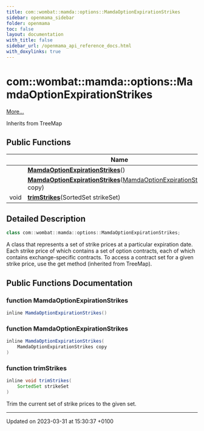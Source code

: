 ```yaml
---
title: com::wombat::mamda::options::MamdaOptionExpirationStrikes
sidebar: openmama_sidebar
folder: openmama
toc: false
layout: documentation
with_title: false
sidebar_url: /openmama_api_reference_docs.html
with_doxylinks: true
---
```


# com::wombat::mamda::options::MamdaOptionExpirationStrikes



 [More...](#detailed-description)

Inherits from TreeMap

## Public Functions

|                | Name           |
| -------------- | -------------- |
| | **[MamdaOptionExpirationStrikes](classcom_1_1wombat_1_1mamda_1_1options_1_1MamdaOptionExpirationStrikes.html#function-mamdaoptionexpirationstrikes)**() |
| | **[MamdaOptionExpirationStrikes](classcom_1_1wombat_1_1mamda_1_1options_1_1MamdaOptionExpirationStrikes.html#function-mamdaoptionexpirationstrikes)**([MamdaOptionExpirationStrikes](classcom_1_1wombat_1_1mamda_1_1options_1_1MamdaOptionExpirationStrikes.html) copy) |
| void | **[trimStrikes](classcom_1_1wombat_1_1mamda_1_1options_1_1MamdaOptionExpirationStrikes.html#function-trimstrikes)**(SortedSet strikeSet) |

## Detailed Description

```java
class com::wombat::mamda::options::MamdaOptionExpirationStrikes;
```


A class that represents a set of strike prices at a particular expiration date. Each strike price of which contains a set of option contracts, each of which contains exchange-specific contracts. To access a contract set for a given strike price, use the get method (inherited from TreeMap). 

## Public Functions Documentation

### function MamdaOptionExpirationStrikes

```java
inline MamdaOptionExpirationStrikes()
```


### function MamdaOptionExpirationStrikes

```java
inline MamdaOptionExpirationStrikes(
    MamdaOptionExpirationStrikes copy
)
```


### function trimStrikes

```java
inline void trimStrikes(
    SortedSet strikeSet
)
```


Trim the current set of strike prices to the given set. 


-------------------------------

Updated on 2023-03-31 at 15:30:37 +0100